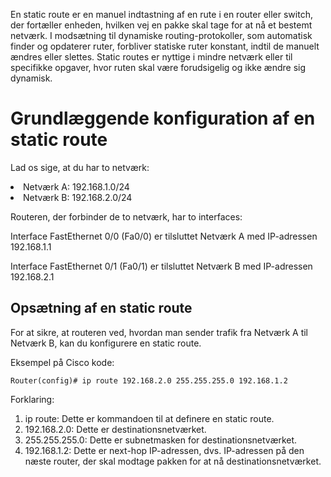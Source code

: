 <p>  En static route er en manuel indtastning af en rute i en router eller switch, der fortæller enheden, hvilken vej en pakke skal tage for at nå et bestemt netværk. I modsætning til dynamiske routing-protokoller, som automatisk finder og opdaterer ruter, forbliver statiske ruter konstant, indtil de manuelt ændres eller slettes. Static routes er nyttige i mindre netværk eller til specifikke opgaver, hvor ruten skal være forudsigelig og ikke ændre sig dynamisk. </p>

<h1> Grundlæggende konfiguration af en static route </h1>

<p> Lad os sige, at du har to netværk: </p>
<ol></ol>
 <li>Netværk A: 192.168.1.0/24</li>
 <li>Netværk B: 192.168.2.0/24 </li>
</ol>

<p></p>

<p> Routeren, der forbinder de to netværk, har to interfaces: </p>

<p> Interface FastEthernet 0/0 (Fa0/0) er tilsluttet Netværk A med IP-adressen 192.168.1.1 </p>

<p> Interface FastEthernet 0/1 (Fa0/1) er tilsluttet Netværk B med IP-adressen 192.168.2.1 </p>

<h2> Opsætning af en static route </h2>

<p> For at sikre, at routeren ved, hvordan man sender trafik fra Netværk A til Netværk B, kan du konfigurere en static route. </p>

<p> Eksempel på Cisco kode: </p>

```
Router(config)# ip route 192.168.2.0 255.255.255.0 192.168.1.2

````
<p> Forklaring: </p>

<ol> 
<li> ip route: Dette er kommandoen til at definere en static route. </li>
<li> 192.168.2.0: Dette er destinationsnetværket. </li>
<li> 255.255.255.0: Dette er subnetmasken for destinationsnetværket. </li>
<li> 192.168.1.2: Dette er next-hop IP-adressen, dvs. IP-adressen på den næste router, der skal modtage pakken for at nå destinationsnetværket.
 </li>
</ol>

<p> </p>
<h></h>

